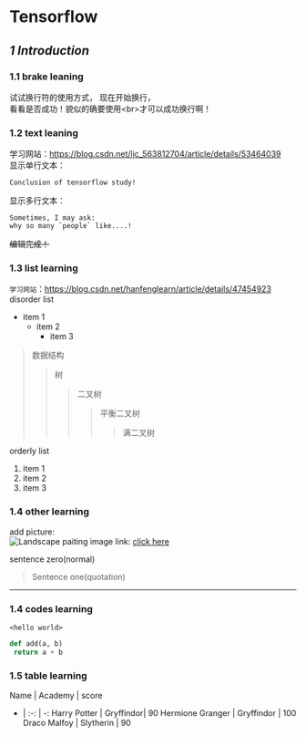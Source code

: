 **Tensorflow**
=====
*1 Introduction*
-----
### 1.1 brake leaning
试试换行符的使用方式，
现在开始换行，<br>
看看是否成功！貌似的确要使用\<br>才可以成功换行啊！
### 1.2 text leaning
学习网站：https://blog.csdn.net/ljc_563812704/article/details/53464039<br>
显示单行文本：

	Conclusion of tensorflow study!
 
显示多行文本：

	Sometimes, I may ask:
	why so many `people` like....!
 
~~编辑完成！~~
### 1.3 list learning
`学习网站`：https://blog.csdn.net/hanfenglearn/article/details/47454923<br>
disorder list<br>
* item 1
	* item 2
		* item 3

>数据结构  
>>树  
>>>二叉树  
>>>>平衡二叉树  
>>>>>满二叉树

orderly list<br>
1. item 1
2. item 2
3. item 3
### 1.4 other learning 
add picture:<br>
![Landscape paiting](http://pic3.nipic.com/20090603/2781538_100414093_2.jpg)
image link: [click here](http://pic3.nipic.com/20090603/2781538_100414093_2.jpg)

sentence zero(normal)
>Sentence one(quotation)
***
### 1.4 codes learning 
`<hello world>`
```python
def add(a, b)  
 return a + b 
```
### 1.5 table learning 
Name | Academy | score 
- | :-: | -: 
Harry Potter | Gryffindor| 90 
Hermione Granger | Gryffindor | 100 
Draco Malfoy | Slytherin | 90

